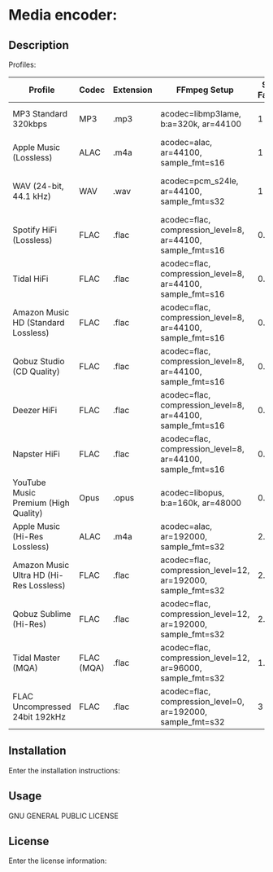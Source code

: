 
# Media encoder: 

## Description
Profiles:

| Profile                                 | Codec      | Extension   | FFmpeg Setup                                                 |   Size Factor |   CPU Factor | Description                                    |
|-----------------------------------------|------------|-------------|--------------------------------------------------------------|---------------|--------------|------------------------------------------------|
| MP3 Standard 320kbps                    | MP3        | .mp3        | acodec=libmp3lame, b:a=320k, ar=44100                        |           1   |          1   | Standard-quality MP3, 320kbps                  |
| Apple Music (Lossless)                  | ALAC       | .m4a        | acodec=alac, ar=44100, sample_fmt=s16                        |           1   |          1.1 | Standard lossless audio                        |
| WAV (24-bit, 44.1 kHz)                  | WAV        | .wav        | acodec=pcm_s24le, ar=44100, sample_fmt=s32                   |           1   |          1.5 | Standard-quality uncompressed WAV              |
| Spotify HiFi (Lossless)                 | FLAC       | .flac       | acodec=flac, compression_level=8, ar=44100, sample_fmt=s16   |           0.7 |          1.2 | CD-quality lossless audio                      |
| Tidal HiFi                              | FLAC       | .flac       | acodec=flac, compression_level=8, ar=44100, sample_fmt=s16   |           0.7 |          1.2 | CD-quality lossless audio                      |
| Amazon Music HD (Standard Lossless)     | FLAC       | .flac       | acodec=flac, compression_level=8, ar=44100, sample_fmt=s16   |           0.7 |          1.2 | Standard lossless streaming                    |
| Qobuz Studio (CD Quality)               | FLAC       | .flac       | acodec=flac, compression_level=8, ar=44100, sample_fmt=s16   |           0.7 |          1.2 | CD-quality lossless streaming                  |
| Deezer HiFi                             | FLAC       | .flac       | acodec=flac, compression_level=8, ar=44100, sample_fmt=s16   |           0.7 |          1.2 | CD-quality lossless streaming                  |
| Napster HiFi                            | FLAC       | .flac       | acodec=flac, compression_level=8, ar=44100, sample_fmt=s16   |           0.7 |          1.2 | CD-quality lossless streaming                  |
| YouTube Music Premium (High Quality)    | Opus       | .opus       | acodec=libopus, b:a=160k, ar=48000                           |           0.4 |          0.7 | High-efficiency lossy streaming                |
| Apple Music (Hi-Res Lossless)           | ALAC       | .m4a        | acodec=alac, ar=192000, sample_fmt=s32                       |           2.5 |          2.7 | Hi-Res lossless, ultra-high fidelity           |
| Amazon Music Ultra HD (Hi-Res Lossless) | FLAC       | .flac       | acodec=flac, compression_level=12, ar=192000, sample_fmt=s32 |           2.5 |          2.8 | Hi-Res lossless streaming                      |
| Qobuz Sublime (Hi-Res)                  | FLAC       | .flac       | acodec=flac, compression_level=12, ar=192000, sample_fmt=s32 |           2.5 |          2.8 | Hi-Res lossless audio                          |
| Tidal Master (MQA)                      | FLAC (MQA) | .flac       | acodec=flac, compression_level=12, ar=96000, sample_fmt=s32  |           1.8 |          2.3 | High-resolution MQA audio (requires unfolding) |
| FLAC Uncompressed 24bit 192kHz          | FLAC       | .flac       | acodec=flac, compression_level=0, ar=192000, sample_fmt=s32  |           3   |          3.5 | Uncompressed, ultra-high quality FLAC          |

## Installation
Enter the installation instructions: 

## Usage
GNU GENERAL PUBLIC LICENSE

## License
Enter the license information: 
    